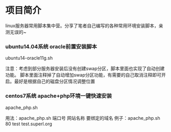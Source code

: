 # 项目简介
linux服务器常用脚本集中营。分享了笔者自己编写的各种常用环境安装脚本，亲测无误的~

### ubuntu14.04系统 oracle前置安装脚本
ubuntu14-oracle11g.sh

注意：考虑到部分服务器安装后没有创建swap分区，脚本里面也实现了自动创建功能。
脚本里面注释掉了自动增加swap分区功能，有需要的自己取消注释即可开启。最好是根据自己的磁盘分区情况调整位置

### centos7系统 apache+php环境一键快速安装
apache_php.sh

用法：apache_php.sh 端口号 网站名称 要绑定的域名
例子：apache_php.sh 80 test test.superl.org
